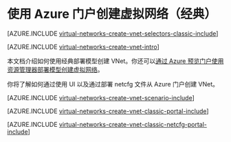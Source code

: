 <properties
   pageTitle="使用 Azure 门户创建虚拟网络 | Microsoft Azure"
   description="了解如何使用 Azure 门户创建虚拟网络。"
   services="virtual-network"
   documentationCenter=""
   authors="telmosampaio"
   manager="carolz"
   editor=""
   tags="classic"/>  


<tags
   ms.service="virtual-network"
   ms.date="08/21/2015"
   wacn.date=""/>

# 使用 Azure 门户创建虚拟网络（经典）

[AZURE.INCLUDE [virtual-networks-create-vnet-selectors-classic-include](../includes/virtual-networks-create-vnet-selectors-classic-include.md)]

[AZURE.INCLUDE [virtual-networks-create-vnet-intro](../includes/virtual-networks-create-vnet-intro-include.md)]

本文档介绍如何使用经典部署模型创建 VNet。你还可以[通过 Azure 预览门户使用资源管理器部署模型创建虚拟网络](/documentation/articles/virtual-networks-create-vnet-arm-pportal)。

你将了解如何通过使用 UI 以及通过部署 netcfg 文件从 Azure 门户创建 VNet。

[AZURE.INCLUDE [virtual-networks-create-vnet-scenario-include](../includes/virtual-networks-create-vnet-scenario-include.md)]

[AZURE.INCLUDE [virtual-networks-create-vnet-classic-portal-include](../includes/virtual-networks-create-vnet-classic-portal-include.md)]

[AZURE.INCLUDE [virtual-networks-create-vnet-classic-netcfg-portal-include](../includes/virtual-networks-create-vnet-classic-netcfg-portal-include.md)]

<!---HONumber=Mooncake_Quality_Review_1118_2016-->